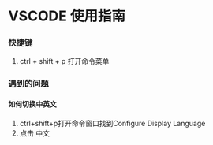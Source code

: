 # VSCODE 使用指南

### 快捷键
1. ctrl + shift + p  打开命令菜单

### 遇到的问题

#### 如何切换中英文
1.  ctrl+shift+p打开命令窗口找到Configure Display Language
2. 点击 中文
